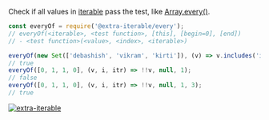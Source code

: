 Check if all values in [iterable] pass the test, like [Array.every()].

```javascript
const everyOf = require('@extra-iterable/every');
// everyOf(<iterable>, <test function>, [this], [begin=0], [end])
// - <test function>(<value>, <index>, <iterable>)

everyOf(new Set(['debashish', 'vikram', 'kirti']), (v) => v.includes('i'));
// true
everyOf([0, 1, 1, 0], (v, i, itr) => !!v, null, 1);
// false
everyOf([0, 1, 1, 0], (v, i, itr) => !!v, null, 1, 3);
// true
```


[![extra-iterable](https://i.imgur.com/KR83Nzx.jpg)](https://www.npmjs.com/package/extra-iterable)

[iterable]: https://developer.mozilla.org/en-US/docs/Web/JavaScript/Reference/Iteration_protocols
[Array.every()]: https://developer.mozilla.org/en-US/docs/Web/JavaScript/Reference/Global_Objects/Array/every
